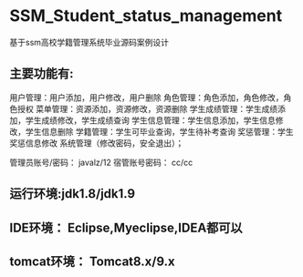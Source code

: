 # SSM_Student_status_management
基于ssm高校学籍管理系统毕业源码案例设计

## 主要功能有:
  用户管理：用户添加，用户修改，用户删除
  角色管理：角色添加，角色修改，角色授权
  菜单管理：资源添加，资源修改，资源删除
  学生成绩管理：学生成绩添加，学生成绩修改，学生成绩查询
  学生信息管理：学生信息添加，学生信息修改，学生信息删除
  学籍管理：学生可毕业查询，学生待补考查询
  奖惩管理：学生奖惩信息修改
  系统管理（修改密码，安全退出）；

管理员账号/密码： javalz/12
宿管账号密码： cc/cc

## 运行环境:jdk1.8/jdk1.9
## IDE环境： Eclipse,Myeclipse,IDEA都可以
## tomcat环境： Tomcat8.x/9.x
